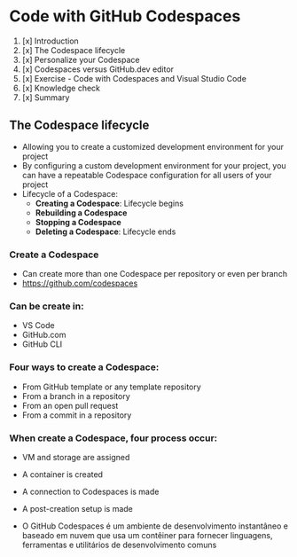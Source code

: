 # Code with GitHub Codespaces

1. [x] Introduction
2. [x] The Codespace lifecycle
3. [x] Personalize your Codespace
4. [x] Codespaces versus GitHub.dev editor
5. [x] Exercise - Code with Codespaces and Visual Studio Code
6. [x] Knowledge check
7. [x] Summary

## The Codespace lifecycle


- Allowing you to create a customized development environment for your project
- By configuring a custom development environment for your project, you can have a repeatable Codespace configuration for all users of your project
- Lifecycle of a Codespace:
  - **Creating a Codespace**: Lifecycle begins
  - **Rebuilding a Codespace**
  - **Stopping a Codespace**
  - **Deleting a Codespace**: Lifecycle ends


### Create a Codespace
- Can create more than one Codespace per repository or even per branch
- https://github.com/codespaces

### Can be create in:
- VS Code
- GitHub.com
- GitHub CLI

### Four ways to create a Codespace:
- From GitHub template or any template repository
- From a branch in a repository
- From an open pull request
- From a commit in a repository

### When create a Codespace, four process occur:
- VM and storage are assigned
- A container is created
- A connection to Codespaces is made
- A post-creation setup is made

- O GitHub Codespaces é um ambiente de desenvolvimento instantâneo e baseado em nuvem que usa um contêiner para fornecer linguagens, ferramentas e utilitários de desenvolvimento comuns

